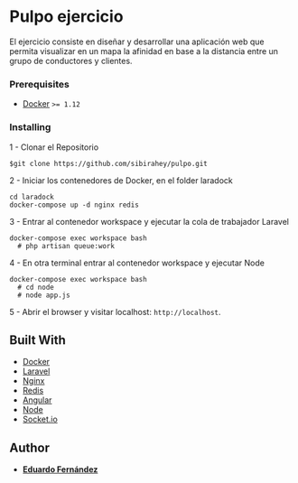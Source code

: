 # Pulpo ejercicio

El ejercicio consiste en diseñar y desarrollar una aplicación web que permita visualizar en un mapa la afinidad en base a la distancia entre un grupo de conductores y clientes.

### Prerequisites

- [Docker](https://www.docker.com/products/docker/) `>= 1.12`

### Installing

1 - Clonar el Repositorio
```
$git clone https://github.com/sibirahey/pulpo.git
```
2 - Iniciar los contenedores de Docker, en el folder laradock
```
cd laradock
docker-compose up -d nginx redis
```
3 - Entrar al contenedor workspace y ejecutar la cola de trabajador Laravel
```
docker-compose exec workspace bash
  # php artisan queue:work
```
4 - En otra terminal entrar al contenedor workspace y ejecutar Node
```
docker-compose exec workspace bash
  # cd node
  # node app.js
```
5 - Abrir el browser y visitar localhost: `http://localhost`.


## Built With

* [Docker](http://www.dropwizard.io/1.0.2/docs/)
* [Laravel](https://laravel.com/)
* [Nginx](https://www.nginx.com/)
* [Redis](https://redis.io/)
* [Angular](https://angularjs.org/)
* [Node](https://rometools.github.io/rome/)
* [Socket.io](http://socket.io/)


## Author

* [**Eduardo Fernández**](https://github.com/sibirahey)
